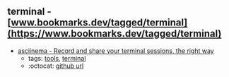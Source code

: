 terminal - [www.bookmarks.dev/tagged/terminal](https://www.bookmarks.dev/tagged/terminal)
---
* [asciinema - Record and share your terminal sessions, the right way](https://asciinema.org)
    * tags: [tools](../tagged/tools.md), [terminal](../tagged/terminal.md)
    * :octocat: [github url](https://github.com/asciinema/asciinema)
